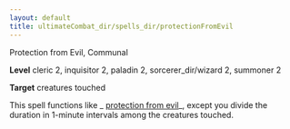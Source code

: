 ```yaml
---
layout: default
title: ultimateCombat_dir/spells_dir/protectionFromEvil
---
```

Protection from Evil, Communal

**Level** cleric 2, inquisitor 2, paladin 2, sorcerer_dir/wizard 2, summoner 2

**Target** creatures touched

This spell functions like _ [protection from evil](spells_dir/protectionFromEvil#_protection-from-evil)_, except you divide the duration in 1-minute intervals among the creatures touched.

